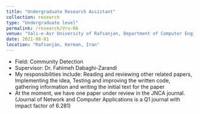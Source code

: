 ```yaml
---
title: "Undergraduate Research Assistant"
collection: research
type: "Undergraduate level"
permalink: /research/Vru-RA
venue: "Vali-e-Asr University of Rafsanjan, Department of Computer Engineering"
date: 2021-08-01
location: "Rafsanjān, Kerman, Iran"
---
```


- Field: Community Detection
- Supervisor: Dr. Fahimeh Dabaghi-Zarandi
- My responsibilities include: Reading and reviewing other related papers, Implementing the idea, Testing and improving the written code, gathering information and writing the initial text for the paper
- At the moment, we have one paper under review in the JNCA journal. (Journal of Network and Computer Applications is a Q1 journal with impact factor of 6.281)